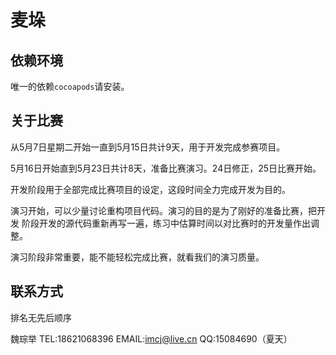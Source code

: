 # 麦垛

## 依赖环境

唯一的依赖`cocoapods`请安装。

## 关于比赛

从5月7日星期二开始一直到5月15日共计9天，用于开发完成参赛项目。

5月16日开始直到5月23日共计8天，准备比赛演习。24日修正，25日比赛开始。

开发阶段用于全部完成比赛项目的设定，这段时间全力完成开发为目的。

演习开始，可以少量讨论重构项目代码。演习的目的是为了刚好的准备比赛，把开发
阶段开发的源代码重新再写一遍，练习中估算时间以对比赛时的开发量作出调整。

演习阶段非常重要，能不能轻松完成比赛，就看我们的演习质量。

## 联系方式

排名无先后顺序

魏琮举 TEL:18621068396 EMAIL:imcj@live.cn QQ:15084690（夏天）
